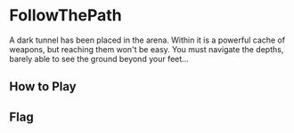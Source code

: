 # FollowThePath

A dark tunnel has been placed in the arena. Within it is a powerful cache of
weapons, but reaching them won't be easy. You must navigate the depths, barely
able to see the ground beyond your feet...

## How to Play


## Flag
